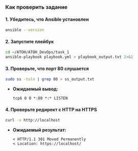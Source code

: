 ### **Как проверить задание**

#### **1. Убедитесь, что Ansible установлен**
```bash
ansible --version
```

#### **2. Запустите плейбук**
```bash
cd ~/ATOH/ATOH_DevOps/task_1
ansible-playbook playbook.yml > playbook_output.txt 2>&1
```

#### **3. Проверьте, что порт 80 слушается**
```bash
sudo ss -tuln | grep 80 > ss_output.txt
```
- **Ожидаемый вывод:**
  ```
  tcp6 0 0 *:80 *:* LISTEN
  ```

#### **4. Проверьте редирект с HTTP на HTTPS**
```bash
curl -v http://localhost
```
- **Ожидаемый результат:**
  ```
  < HTTP/1.1 301 Moved Permanently
  < Location: https://localhost/
  ```